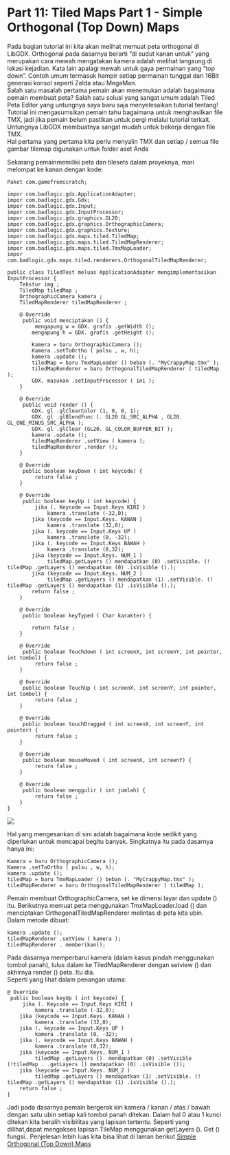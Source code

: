 # Part 11: Tiled Maps Part 1 - Simple Orthogonal (Top Down) Maps

Pada bagian tutorial ini kita akan melihat memuat peta orthogonal di LibGDX. Orthogonal pada dasarnya berarti “di sudut kanan untuk” yang merupakan cara mewah mengatakan kamera adalah melihat langsung di lokasi kejadian. Kata lain apalagi mewah untuk gaya permainan yang “top down”. Contoh umum termasuk hampir setiap permainan tunggal dari 16Bit generasi konsol seperti Zelda atau MegaMan.
<br>
Salah satu masalah pertama pemain akan menemukan adalah bagaimana pemain membuat peta? Salah satu solusi yang sangat umum adalah Tiled Peta Editor yang untungnya saya baru saja menyelesaikan tutorial tentang!   Tutorial ini mengasumsikan pemain tahu bagaimana untuk menghasilkan file TMX, jadi jika pemain belum pastikan untuk pergi melalui tutorial terkait. Untungnya LibGDX membuatnya sangat mudah untuk bekerja dengan file TMX.
<br>
Hal pertama yang pertama kita perlu menyalin TMX dan setiap / semua file gambar tilemap digunakan untuk folder aset Anda

Sekarang pemainmemiliki peta dan tilesets dalam proyeknya, mari melompat ke kanan dengan kode:
```
Paket com.gamefromscratch;

impor com.badlogic.gdx.ApplicationAdapter;
impor com.badlogic.gdx.Gdx;
impor com.badlogic.gdx.Input;
impor com.badlogic.gdx.InputProcessor;
impor com.badlogic.gdx.graphics.GL20;
impor com.badlogic.gdx.graphics.OrthographicCamera;
impor com.badlogic.gdx.graphics.Texture;
impor com.badlogic.gdx.maps.tiled.TiledMap;
impor com.badlogic.gdx.maps.tiled.TiledMapRenderer;
impor com.badlogic.gdx.maps.tiled.TmxMapLoader;
impor com.badlogic.gdx.maps.tiled.renderers.OrthogonalTiledMapRenderer;

public class TiledTest meluas ApplicationAdapter mengimplementasikan InputProcessor {
    Tekstur img ;
    TiledMap tiledMap ;
    OrthographicCamera kamera ;
    TiledMapRenderer tiledMapRenderer ;
    
    @ Override
     public void menciptakan () {
         mengapung w = GDX. grafis .getWidth ();
        mengapung h = GDX. grafis .getHeight ();

        Kamera = baru OrthographicCamera ();
        Kamera .setToOrtho ( palsu , w, h);
        kamera .update ();
        tiledMap = baru TmxMapLoader () beban (. "MyCrappyMap.tmx" );
        tiledMapRenderer = baru OrthogonalTiledMapRenderer ( tiledMap );
        GDX. masukan .setInputProcessor ( ini );
    }

    @ Override
     public void render () {
        GDX. gl .glClearColor (1, 0, 0, 1);
        GDX. gl .glBlendFunc (. GL20 GL_SRC_ALPHA , GL20. GL_ONE_MINUS_SRC_ALPHA );
        GDX. gl .glClear (GL20. GL_COLOR_BUFFER_BIT );
        kamera .update ();
        tiledMapRenderer .setView ( kamera );
        tiledMapRenderer .render ();
    }

    @ Override
     public boolean keyDown ( int keycode) {
         return false ;
    }

    @ Override
     public boolean keyUp ( int keycode) {
         jika (. Keycode == Input.Keys KIRI )
             kamera .translate (-32,0);
        jika (keycode == Input.Keys. KANAN )
             kamera .translate (32,0);
        jika (. keycode == Input.Keys UP )
             kamera .translate (0, -32);
        jika (. keycode == Input.Keys BAWAH )
             kamera .translate (0,32);
        jika (keycode == Input.Keys. NUM_1 )
             tiledMap.getLayers () mendapatkan (0) .setVisible. (! tiledMap .getLayers () mendapatkan (0) .isVisible ().);
        jika (keycode == Input.Keys. NUM_2 )
             tiledMap .getLayers () mendapatkan (1) .setVisible. (! tiledMap .getLayers () mendapatkan (1) .isVisible ().);
        return false ;
    }

    @ Override
     public boolean keyTyped ( Char karakter) {

        return false ;
    }

    @ Override
     public boolean Touchdown ( int screenX, int screenY, int pointer, int tombol) {
         return false ;
    }

    @ Override
     public boolean TouchUp ( int screenX, int screenY, int pointer, int tombol) {
         return false ;
    }

    @ Override
     public boolean touchDragged ( int screenX, int screenY, int pointer) {
         return false ;
    }

    @ Override
     public boolean mouseMoved ( int screenX, int screenY) {
         return false ;
    }

    @ Override
     public boolean menggulir ( int jumlah) {
         return false ;
    }
}
```
<img align="middle" src="http://www.gamefromscratch.com/image.axd?picture=image_1202.png" /> 

Hal yang mengesankan di sini adalah bagaimana kode sedikit yang diperlukan untuk mencapai begitu banyak. Singkatnya itu pada dasarnya hanya ini:

```
Kamera = baru OrthographicCamera ();
Kamera .setToOrtho ( palsu , w, h);
kamera .update ();
tiledMap = baru TmxMapLoader () beban (. "MyCrappyMap.tmx" );
tiledMapRenderer = baru OrthogonalTiledMapRenderer ( tiledMap );
```
Pemain membuat OrthographicCamera, set ke dimensi layar dan update () itu. Berikutnya memuat peta menggunakan TmxMapLoader.load () dan menciptakan OrthogonalTiledMapRenderer melintas di peta kita ubin.
<br>
Dalam metode dibuat:
```
kamera .update ();
tiledMapRenderer .setView ( kamera );
tiledMapRenderer . memberikan();
```

Pada dasarnya memperbarui kamera (dalam kasus pindah menggunakan tombol panah), lulus dalam ke TiledMapRenderer dengan setview () dan akhirnya render () peta. Itu dia.
<br>
Seperti yang lihat dalam penangan utama:
```
@ Override
 public boolean keyUp ( int keycode) {
     jika (. Keycode == Input.Keys KIRI )
         kamera .translate (-32,0);
    jika (keycode == Input.Keys. KANAN )
         kamera .translate (32,0);
    jika (. keycode == Input.Keys UP )
         kamera .translate (0, -32);
    jika (. keycode == Input.Keys BAWAH )
         kamera .translate (0,32);
    jika (keycode == Input.Keys. NUM_1 )
         tiledMap .getLayers (). mendapatkan (0) .setVisible (!tiledMap . .getLayers () mendapatkan (0) .isVisible ());
    jika (keycode == Input.Keys. NUM_2 )
         tiledMap .getLayers () mendapatkan (1) .setVisible. (! tiledMap .getLayers () mendapatkan (1) .isVisible ().);
    return false ;
}
```

Jadi pada dasarnya pemain bergerak kiri kamera / kanan / atas / bawah dengan satu ubin setiap kali tombol panah ditekan. Dalam hal 0 atau 1 kunci ditekan kita beralih visibilitas yang lapisan tertentu. Seperti yang dilihat,dapat mengakses lapisan TileMap menggunakan getLayers (). Get () fungsi.. Penjelesan lebih luas kita bisa lihat di laman berikut [Simple Orthogonal (Top Down) Maps](http://www.gamefromscratch.com/post/2014/04/16/LibGDX-Tutorial-11-Tiled-Maps-Part-1-Simple-Orthogonal-Maps.aspx)
